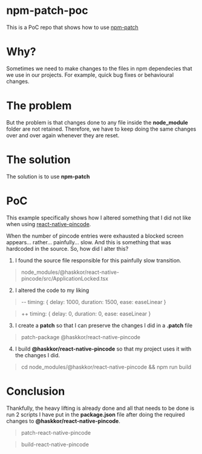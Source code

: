 # npm-patch-poc

This is a PoC repo that shows how to use [npm-patch](https://www.npmjs.com/package/patch-package)

# Why?

Sometimes we need to make changes to the files in npm dependecies that we use in our projects. For example, quick bug fixes or behavioural changes.

# The problem

But the problem is that changes done to any file inside the **node_module** folder are not retained. Therefore, we have to keep doing the same changes over and over again whenever they are reset.

# The solution

The solution is to use **npm-patch**

# PoC

This example specifically shows how I altered something that I did not like when using [react-native-pincode](https://github.com/jarden-digital/react-native-pincode).

When the number of pincode entries were exhausted a blocked screen appears... rather... painfully... slow. And this is something that was hardcoded in the source. So, how did I alter this?

1.  I found the source file responsible for this painfully slow transition.

> node_modules/@haskkor/react-native-pincode/src/ApplicationLocked.tsx

2.  I altered the code to my liking

> -- timing: { delay: 1000, duration: 1500, ease: easeLinear }

> ++ timing: { delay: 0, duration: 0, ease: easeLinear }

3. I create a **patch** so that I can preserve the changes I did in a **.patch** file

> patch-package @haskkor/react-native-pincode

4. I build **@haskkor/react-native-pincode** so that my project uses it with the changes I did.

> cd node_modules/@haskkor/react-native-pincode && npm run build

# Conclusion

Thankfully, the heavy lifting is already done and all that needs to be done is run 2 scripts I have put in the **package.json** file after doing the required changes to **@haskkor/react-native-pincode**.

> patch-react-native-pincode

> build-react-native-pincode

